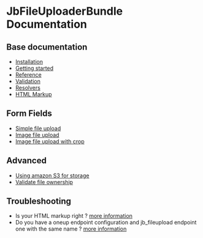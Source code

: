 JbFileUploaderBundle Documentation
==================================

Base documentation
------------------

* [Installation](base/install.md)
* [Getting started](base/getting_started.md)
* [Reference](base/reference.md)
* [Validation](base/validation.md)
* [Resolvers](base/resolvers.md)
* [HTML Markup](base/markup.md)

Form Fields
-----------

* [Simple file upload](file_upload/simple.md)
* [Image file upload](file_upload/image.md)
* [Image file upload with crop](file_upload/crop.md)

Advanced
--------

* [Using amazon S3 for storage](advanced/amazons3.md)
* [Validate file ownership](advanced/fileowner.md)

Troubleshooting
---------------

* Is your HTML markup right ? [more information](base/markup.md)
* Do you have a oneup endpoint configuration and jb_fileupload endpoint one with the same name ? [more information](base/getting_started.md)